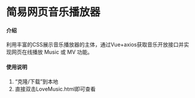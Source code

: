 # 简易网页音乐播放器

#### 介绍
利用丰富的CSS展示音乐播放器的主体，通过Vue+axios获取音乐开放接口并实现网页在线播放 Music 或 MV 功能。

#### 使用说明

1.  “克隆/下载”到本地
2.  直接双击LoveMusic.html即可查看